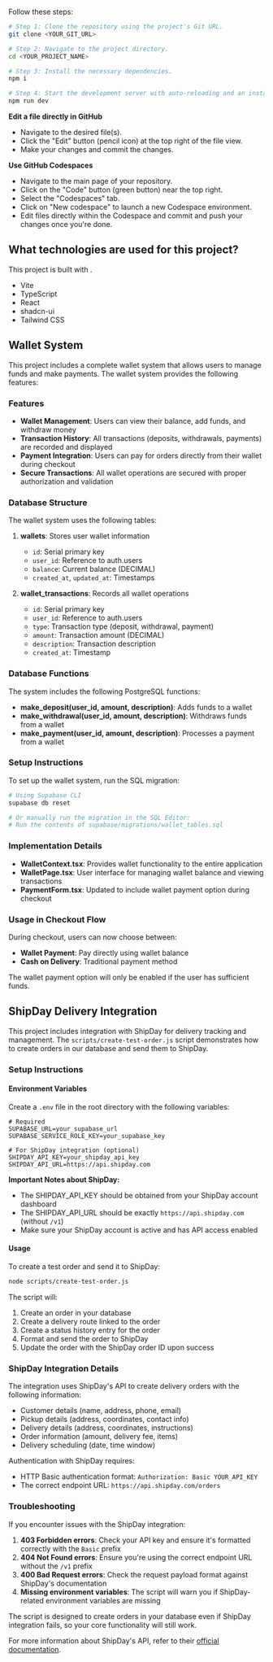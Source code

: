 Follow these steps:

```sh
# Step 1: Clone the repository using the project's Git URL.
git clone <YOUR_GIT_URL>

# Step 2: Navigate to the project directory.
cd <YOUR_PROJECT_NAME>

# Step 3: Install the necessary dependencies.
npm i

# Step 4: Start the development server with auto-reloading and an instant preview.
npm run dev
```

**Edit a file directly in GitHub**

- Navigate to the desired file(s).
- Click the "Edit" button (pencil icon) at the top right of the file view.
- Make your changes and commit the changes.

**Use GitHub Codespaces**

- Navigate to the main page of your repository.
- Click on the "Code" button (green button) near the top right.
- Select the "Codespaces" tab.
- Click on "New codespace" to launch a new Codespace environment.
- Edit files directly within the Codespace and commit and push your changes once you're done.

## What technologies are used for this project?

This project is built with .

- Vite
- TypeScript
- React
- shadcn-ui
- Tailwind CSS

## Wallet System

This project includes a complete wallet system that allows users to manage funds and make payments. The wallet system provides the following features:

### Features

- **Wallet Management**: Users can view their balance, add funds, and withdraw money
- **Transaction History**: All transactions (deposits, withdrawals, payments) are recorded and displayed
- **Payment Integration**: Users can pay for orders directly from their wallet during checkout
- **Secure Transactions**: All wallet operations are secured with proper authorization and validation

### Database Structure

The wallet system uses the following tables:

1. **wallets**: Stores user wallet information
   - `id`: Serial primary key
   - `user_id`: Reference to auth.users
   - `balance`: Current balance (DECIMAL)
   - `created_at`, `updated_at`: Timestamps

2. **wallet_transactions**: Records all wallet operations
   - `id`: Serial primary key
   - `user_id`: Reference to auth.users
   - `type`: Transaction type (deposit, withdrawal, payment)
   - `amount`: Transaction amount (DECIMAL)
   - `description`: Transaction description
   - `created_at`: Timestamp

### Database Functions

The system includes the following PostgreSQL functions:

- **make_deposit(user_id, amount, description)**: Adds funds to a wallet
- **make_withdrawal(user_id, amount, description)**: Withdraws funds from a wallet
- **make_payment(user_id, amount, description)**: Processes a payment from a wallet

### Setup Instructions

To set up the wallet system, run the SQL migration:

```bash
# Using Supabase CLI
supabase db reset

# Or manually run the migration in the SQL Editor:
# Run the contents of supabase/migrations/wallet_tables.sql
```

### Implementation Details

- **WalletContext.tsx**: Provides wallet functionality to the entire application
- **WalletPage.tsx**: User interface for managing wallet balance and viewing transactions
- **PaymentForm.tsx**: Updated to include wallet payment option during checkout

### Usage in Checkout Flow

During checkout, users can now choose between:
- **Wallet Payment**: Pay directly using wallet balance
- **Cash on Delivery**: Traditional payment method

The wallet payment option will only be enabled if the user has sufficient funds.

## ShipDay Delivery Integration

This project includes integration with ShipDay for delivery tracking and management. The `scripts/create-test-order.js` script demonstrates how to create orders in our database and send them to ShipDay.

### Setup Instructions

#### Environment Variables

Create a `.env` file in the root directory with the following variables:

```
# Required
SUPABASE_URL=your_supabase_url
SUPABASE_SERVICE_ROLE_KEY=your_supabase_key

# For ShipDay integration (optional)
SHIPDAY_API_KEY=your_shipday_api_key
SHIPDAY_API_URL=https://api.shipday.com
```

**Important Notes about ShipDay:**
- The SHIPDAY_API_KEY should be obtained from your ShipDay account dashboard
- The SHIPDAY_API_URL should be exactly `https://api.shipday.com` (without `/v1`)
- Make sure your ShipDay account is active and has API access enabled

#### Usage

To create a test order and send it to ShipDay:

```bash
node scripts/create-test-order.js
```

The script will:
1. Create an order in your database
2. Create a delivery route linked to the order
3. Create a status history entry for the order
4. Format and send the order to ShipDay
5. Update the order with the ShipDay order ID upon success

### ShipDay Integration Details

The integration uses ShipDay's API to create delivery orders with the following information:

- Customer details (name, address, phone, email)
- Pickup details (address, coordinates, contact info)
- Delivery details (address, coordinates, instructions)
- Order information (amount, delivery fee, items)
- Delivery scheduling (date, time window)

Authentication with ShipDay requires:
- HTTP Basic authentication format: `Authorization: Basic YOUR_API_KEY`
- The correct endpoint URL: `https://api.shipday.com/orders`

### Troubleshooting

If you encounter issues with the ShipDay integration:

1. **403 Forbidden errors**: Check your API key and ensure it's formatted correctly with the `Basic` prefix
2. **404 Not Found errors**: Ensure you're using the correct endpoint URL without the `/v1` prefix
3. **400 Bad Request errors**: Check the request payload format against ShipDay's documentation
4. **Missing environment variables**: The script will warn you if ShipDay-related environment variables are missing

The script is designed to create orders in your database even if ShipDay integration fails, so your core functionality will still work.

For more information about ShipDay's API, refer to their [official documentation](https://docs.shipday.com/reference/authentication).
